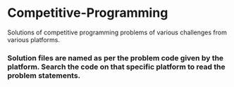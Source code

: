 # Competitive-Programming
Solutions of competitive programming problems of various challenges from various platforms. 

### Solution files are named as per the problem code given by the platform. Search the code on that specific platform to read the problem statements. 

